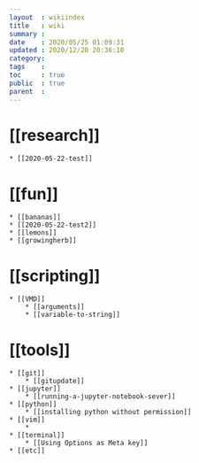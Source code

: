 ```yaml
---
layout  : wikiindex
title   : wiki 
summary : 
date    : 2020/05/25 01:09:31
updated : 2020/12/20 20:36:10
category:
tags    : 
toc     : true
public  : true
parent  : 
---
```

# [[research]]
	* [[2020-05-22-test]]

# [[fun]]
	* [[bananas]]	
	* [[2020-05-22-test2]]
	* [[lemons]]
	* [[growingherb]]

# [[scripting]]
	* [[VMD]]
		* [[arguments]]
		* [[variable-to-string]]

# [[tools]]
	* [[git]]
		* [[gitupdate]]
	* [[jupyter]]
		* [[running-a-jupyter-notebook-sever]]
	* [[python]] 
		* [[installing python without permission]]
	* [[vim]]
		*  
	* [[terminal]]
		* [[Using Options as Meta key]]
	* [[etc]]
